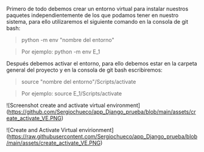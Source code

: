 Primero de todo debemos crear un entorno virtual para instalar nuestros paquetes independientemente de los que podamos tener en nuestro sistema, para ello utilizaremos el siguiente comando en la consola de git bash:

> python -m env "nombre del entorno" 

> Por ejemplo: python -m env E_1

Después debemos activar el entorno, para ello debemos estar en la carpeta general del proyecto y en la consola de git bash escribiremos:

>source "nombre del entorno"/Scripts/activate 

> Por ejemplo: source E_1/Scripts/activate

![Screenshot create and activate virtual environment]
(https://github.com/Sergiochueco/app_Django_prueba/blob/main/assets/create_activate_VE.PNG)


<span>![</span><span>Create and Activate Virtual envirionment</span><span>]</span><span>(</span><span>https://raw.githubusercontent.com/Sergiochueco/app_Django_prueba/blob/main/assets/create_activate_VE.PNG</span><span>)</span>